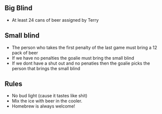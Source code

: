 
## Big Blind
- At least 24 cans of beer assigned by Terry

## Small blind
- The person who takes the first penalty of the last game must bring a 12 pack of beer
- If we have no penalties the goalie must bring the small blind
- If we dont have a shut out and no penaties then the goalie picks the person that brings the small blind

## Rules
- No bud light (cause it tastes like shit)
- Mix the ice with beer in the cooler.
- Homebrew is always welcome!